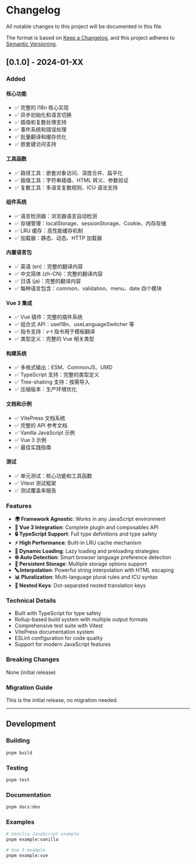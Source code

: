 # Changelog

All notable changes to this project will be documented in this file.

The format is based on [Keep a Changelog](https://keepachangelog.com/en/1.0.0/), and this project
adheres to [Semantic Versioning](https://semver.org/spec/v2.0.0.html).

## [0.1.0] - 2024-01-XX

### Added

#### 核心功能

- ✅ 完整的 I18n 核心实现
- ✅ 异步初始化和语言切换
- ✅ 插值和复数处理支持
- ✅ 事件系统和错误处理
- ✅ 批量翻译和缓存优化
- ✅ 嵌套键访问支持

#### 工具函数

- ✅ 路径工具：嵌套对象访问、深度合并、扁平化
- ✅ 插值工具：字符串插值、HTML 转义、参数验证
- ✅ 复数工具：多语言复数规则、ICU 语法支持

#### 组件系统

- ✅ 语言检测器：浏览器语言自动检测
- ✅ 存储管理：localStorage、sessionStorage、Cookie、内存存储
- ✅ LRU 缓存：高性能缓存机制
- ✅ 加载器：静态、动态、HTTP 加载器

#### 内置语言包

- ✅ 英语 (en)：完整的翻译内容
- ✅ 中文简体 (zh-CN)：完整的翻译内容
- ✅ 日语 (ja)：完整的翻译内容
- ✅ 每种语言包含：common、validation、menu、date 四个模块

#### Vue 3 集成

- ✅ Vue 插件：完整的插件系统
- ✅ 组合式 API：useI18n、useLanguageSwitcher 等
- ✅ 指令支持：v-t 指令用于模板翻译
- ✅ 类型定义：完整的 Vue 相关类型

#### 构建系统

- ✅ 多格式输出：ESM、CommonJS、UMD
- ✅ TypeScript 支持：完整的类型定义
- ✅ Tree-shaking 支持：按需导入
- ✅ 压缩版本：生产环境优化

#### 文档和示例

- ✅ VitePress 文档系统
- ✅ 完整的 API 参考文档
- ✅ Vanilla JavaScript 示例
- ✅ Vue 3 示例
- ✅ 最佳实践指南

#### 测试

- ✅ 单元测试：核心功能和工具函数
- ✅ Vitest 测试框架
- ✅ 测试覆盖率报告

### Features

- **🌍 Framework Agnostic**: Works in any JavaScript environment
- **🎯 Vue 3 Integration**: Complete plugin and composables API
- **🔒 TypeScript Support**: Full type definitions and type safety
- **⚡ High Performance**: Built-in LRU cache mechanism
- **🔄 Dynamic Loading**: Lazy loading and preloading strategies
- **🌐 Auto Detection**: Smart browser language preference detection
- **💾 Persistent Storage**: Multiple storage options support
- **🔤 Interpolation**: Powerful string interpolation with HTML escaping
- **📊 Pluralization**: Multi-language plural rules and ICU syntax
- **🎨 Nested Keys**: Dot-separated nested translation keys

### Technical Details

- Built with TypeScript for type safety
- Rollup-based build system with multiple output formats
- Comprehensive test suite with Vitest
- VitePress documentation system
- ESLint configuration for code quality
- Support for modern JavaScript features

### Breaking Changes

None (initial release)

### Migration Guide

This is the initial release, no migration needed.

---

## Development

### Building

```bash
pnpm build
```

### Testing

```bash
pnpm test
```

### Documentation

```bash
pnpm docs:dev
```

### Examples

```bash
# Vanilla JavaScript example
pnpm example:vanilla

# Vue 3 example
pnpm example:vue
```
